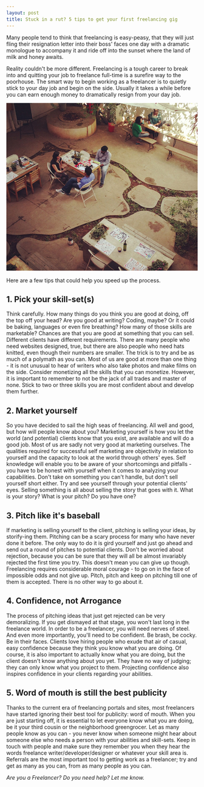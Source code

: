```yaml
---
layout: post
title: Stuck in a rut? 5 tips to get your first freelancing gig
---
```


Many people tend to think that freelancing is easy-peasy, that they will just fling their resignation letter into their boss' faces one day with a dramatic monologue to accompany it and ride off into the sunset where the land of milk and honey awaits.

Reality couldn't be more different. Freelancing is a tough career to break into and quitting your job to freelance full-time is a surefire way to the poorhouse. The smart way to begin working as a freelancer is to quietly stick to your day job and begin on the side. Usually it takes a while before you can earn enough money to dramatically resign from your day job.

![Freelancers)](/static/2013/freelancers-coffee-break.jpg)

Here are a few tips that could help you speed up the process.

## 1. Pick your skill-set(s)

Think carefully. How many things do you think you are good at doing, off the top off your head? Are you good at writing? Coding, maybe? Or it could be baking, languages or even fire breathing? How many of those skills are marketable? Chances are that you are good at something that you can sell. Different clients have different requirements. There are many people who need websites designed, true, but there are also people who need hats knitted, even though their numbers are smaller. The trick is to try and be as much of a polymath as you can. Most of us are good at more than one thing - it is not unusual to hear of writers who also take photos and make films on the side. Consider monetizing all the skills that you can monetize. However, it is important to remember to not be the jack of all trades and master of none. Stick to two or three skills you are most confident about and develop them further.

## 2. Market yourself

So you have decided to sail the high seas of freelancing. All well and good, but how will people know about you? Marketing yourself is how you let the world (and potential) clients know that you exist, are available and will do a good job. Most of us are sadly not very good at marketing ourselves. The qualities required for successful self marketing are objectivity in relation to yourself and the capacity to look at the world through others' eyes. Self knowledge will enable you to be aware of your shortcomings and pitfalls - you have to be honest with yourself when it comes to analyzing your capabilities. Don't take on something you can't handle, but don't sell yourself short either. Try and see yourself through your potential clients' eyes. Selling something is all about selling the story that goes with it. What is your story? What is your pitch? Do you have one?

## 3. Pitch like it's baseball

If marketing is selling yourself to the client, pitching is selling your ideas, by storify-ing them. Pitching can be a scary process for many who have never done it before. The only way to do it is gird yourself and just go ahead and send out a round of pitches to potential clients. Don't be worried about rejection, because you can be sure that they will all be almost invariably rejected the first time you try. This doesn't mean you can give up though. Freelancing requires considerable moral courage - to go on in the face of impossible odds and not give up. Pitch, pitch and keep on pitching till one of them is accepted. There is no other way to go about it.

## 4. Confidence, not Arrogance

The process of pitching ideas that just get rejected can be very demoralizing. If you get dismayed at that stage, you won't last long in the freelance world. In order to be a freelancer, you will need nerves of steel. And even more importantly, you'll need to be confident. Be brash, be cocky. Be in their faces. Clients love hiring people who exude that air of casual, easy confidence because they think you know what you are doing. Of course, it is also important to actually know what you are doing, but the client doesn't know anything about you yet. They have no way of judging; they can only know what you project to them. Projecting confidence also inspires confidence in your clients regarding your abilities.

## 5. Word of mouth is still the best publicity

Thanks to the current era of freelancing portals and sites, most freelancers have started ignoring their best tool for publicity: word of mouth. When you are just starting off, it is essential to let everyone know what you are doing, be it your third cousin or the neighborhood greengrocer. Let as many people know as you can - you never know when someone might hear about someone else who needs a person with your abilities and skill-sets. Keep in touch with people and make sure they remember you when they hear the words freelance writer/developer/designer or whatever your skill area is. Referrals are the most important tool to getting work as a freelancer; try and get as many as you can, from as many people as you can.

_Are you a Freelancer? Do you need help? Let me know._
